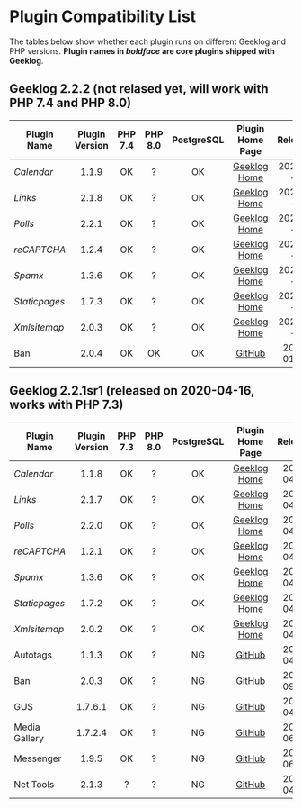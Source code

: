 # Plugin Compatibility List
The tables below show whether each plugin runs on different Geeklog and PHP versions.  **Plugin names in *boldface* are core plugins shipped with Geeklog**.


## Geeklog 2.2.2 (not relased yet, will work with PHP 7.4 and PHP 8.0) ##
|      Plugin Name|Plugin Version|PHP 7.4|PHP 8.0|PostgreSQL|                                         Plugin Home Page|  Released|
|             ----|         :---:|  :---:|  :---:|     :---:|                                                    :---:|     :---:|
|       *Calendar*|         1.1.9|     OK|      ?|        OK|                  [Geeklog Home](https://www.geeklog.net)|2022-??-??|
|          *Links*|         2.1.8|     OK|      ?|        OK|                  [Geeklog Home](https://www.geeklog.net)|2022-??-??|
|          *Polls*|         2.2.1|     OK|      ?|        OK|                  [Geeklog Home](https://www.geeklog.net)|2022-??-??|
|      *reCAPTCHA*|         1.2.4|     OK|      ?|        OK|                  [Geeklog Home](https://www.geeklog.net)|2022-??-??|
|          *Spamx*|         1.3.6|     OK|      ?|        OK|                  [Geeklog Home](https://www.geeklog.net)|2022-??-??|
|    *Staticpages*|         1.7.3|     OK|      ?|        OK|                  [Geeklog Home](https://www.geeklog.net)|2022-??-??|
|     *Xmlsitemap*|         2.0.3|     OK|      ?|        OK|                  [Geeklog Home](https://www.geeklog.net)|2022-??-??|
|              Ban|         2.0.4|     OK|     OK|        OK|         [GitHub](https://github.com/Geeklog-Plugins/ban)|2022-01-17|


## Geeklog 2.2.1sr1 (released on 2020-04-16, works with PHP 7.3) ##
|      Plugin Name|Plugin Version|PHP 7.3|PHP 8.0|PostgreSQL|                                         Plugin Home Page|  Released|
|             ----|         :---:|  :---:|  :---:|     :---:|                                                    :---:|     :---:|
|       *Calendar*|         1.1.8|     OK|      ?|        OK|                  [Geeklog Home](https://www.geeklog.net)|2020-04-16|
|          *Links*|         2.1.7|     OK|      ?|        OK|                  [Geeklog Home](https://www.geeklog.net)|2020-04-16|
|          *Polls*|         2.2.0|     OK|      ?|        OK|                  [Geeklog Home](https://www.geeklog.net)|2020-04-16|
|      *reCAPTCHA*|         1.2.1|     OK|      ?|        OK|                  [Geeklog Home](https://www.geeklog.net)|2020-04-16|
|          *Spamx*|         1.3.6|     OK|      ?|        OK|                  [Geeklog Home](https://www.geeklog.net)|2020-04-16|
|    *Staticpages*|         1.7.2|     OK|      ?|        OK|                  [Geeklog Home](https://www.geeklog.net)|2020-04-16|
|     *Xmlsitemap*|         2.0.2|     OK|      ?|        OK|                  [Geeklog Home](https://www.geeklog.net)|2020-04-16|
|         Autotags|         1.1.3|     OK|      ?|        NG|    [GitHub](https://github.com/Geeklog-Plugins/autotags)|2020-04-18|
|              Ban|         2.0.3|     OK|      ?|        NG|         [GitHub](https://github.com/Geeklog-Plugins/ban)|2019-09-28|
|              GUS|       1.7.6.1|     OK|      ?|        NG|         [GitHub](https://github.com/Geeklog-Plugins/gus)|2020-04-28|
|    Media Gallery|       1.7.2.4|     OK|      ?|        NG|[GitHub](https://github.com/Geeklog-Plugins/mediagallery)|2020-06-09|
|        Messenger|         1.9.5|     OK|      ?|        NG|   [GitHub](https://github.com/Geeklog-Plugins/messenger)|2020-06-09|
|        Net Tools|         2.1.3|      ?|      ?|        NG|    [GitHub](https://github.com/Geeklog-Plugins/nettools)|2020-04-20|
